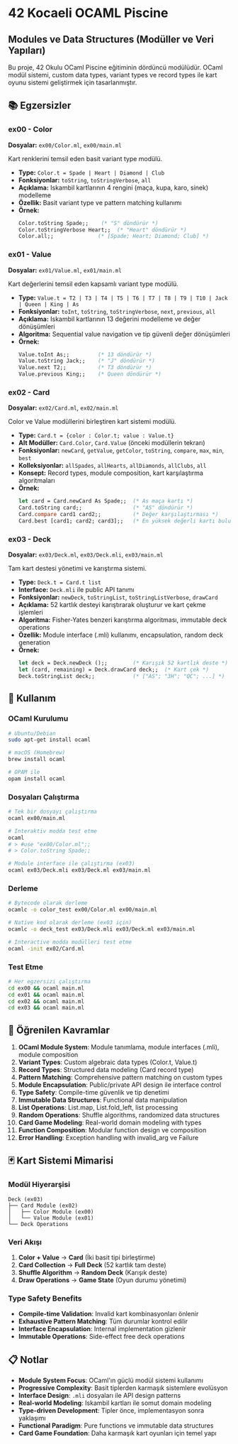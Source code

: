 # 42 Kocaeli OCAML Piscine

## Modules ve Data Structures (Modüller ve Veri Yapıları)

Bu proje, 42 Okulu OCaml Piscine eğitiminin dördüncü modülüdür. OCaml modül sistemi, custom data types, variant types ve record types ile kart oyunu sistemi geliştirmek için tasarlanmıştır.

## 📚 Egzersizler

### ex00 - Color

**Dosyalar:** `ex00/Color.ml`, `ex00/main.ml`

Kart renklerini temsil eden basit variant type modülü.

- **Type:** `Color.t = Spade | Heart | Diamond | Club`
- **Fonksiyonlar:** `toString`, `toStringVerbose`, `all`
- **Açıklama:** Iskambil kartlarının 4 rengini (maça, kupa, karo, sinek) modelleme
- **Özellik:** Basit variant type ve pattern matching kullanımı
- **Örnek:**
  ```ocaml
  Color.toString Spade;;    (* "S" döndürür *)
  Color.toStringVerbose Heart;;  (* "Heart" döndürür *)
  Color.all;;              (* [Spade; Heart; Diamond; Club] *)
  ```

### ex01 - Value

**Dosyalar:** `ex01/Value.ml`, `ex01/main.ml`

Kart değerlerini temsil eden kapsamlı variant type modülü.

- **Type:** `Value.t = T2 | T3 | T4 | T5 | T6 | T7 | T8 | T9 | T10 | Jack | Queen | King | As`
- **Fonksiyonlar:** `toInt`, `toString`, `toStringVerbose`, `next`, `previous`, `all`
- **Açıklama:** Iskambil kartlarının 13 değerini modelleme ve değer dönüşümleri
- **Algoritma:** Sequential value navigation ve tip güvenli değer dönüşümleri
- **Örnek:**
  ```ocaml
  Value.toInt As;;         (* 13 döndürür *)
  Value.toString Jack;;    (* "J" döndürür *)
  Value.next T2;;          (* T3 döndürür *)
  Value.previous King;;    (* Queen döndürür *)
  ```

### ex02 - Card

**Dosyalar:** `ex02/Card.ml`, `ex02/main.ml`

Color ve Value modüllerini birleştiren kart sistemi modülü.

- **Type:** `Card.t = {color : Color.t; value : Value.t}`
- **Alt Modüller:** `Card.Color`, `Card.Value` (önceki modüllerin tekrarı)
- **Fonksiyonlar:** `newCard`, `getValue`, `getColor`, `toString`, `compare`, `max`, `min`, `best`
- **Kolleksiyonlar:** `allSpades`, `allHearts`, `allDiamonds`, `allClubs`, `all`
- **Konsept:** Record types, module composition, kart karşılaştırma algoritmaları
- **Örnek:**
  ```ocaml
  let card = Card.newCard As Spade;;  (* As maça kartı *)
  Card.toString card;;                (* "AS" döndürür *)
  Card.compare card1 card2;;          (* Değer karşılaştırması *)
  Card.best [card1; card2; card3];;   (* En yüksek değerli kartı bulur *)
  ```

### ex03 - Deck

**Dosyalar:** `ex03/Deck.ml`, `ex03/Deck.mli`, `ex03/main.ml`

Tam kart destesi yönetimi ve karıştırma sistemi.

- **Type:** `Deck.t = Card.t list`
- **Interface:** `Deck.mli` ile public API tanımı
- **Fonksiyonlar:** `newDeck`, `toStringList`, `toStringListVerbose`, `drawCard`
- **Açıklama:** 52 kartlık desteyi karıştırarak oluşturur ve kart çekme işlemleri
- **Algoritma:** Fisher-Yates benzeri karıştırma algoritması, immutable deck operations
- **Özellik:** Module interface (.mli) kullanımı, encapsulation, random deck generation
- **Örnek:**
  ```ocaml
  let deck = Deck.newDeck ();;        (* Karışık 52 kartlık deste *)
  let (card, remaining) = Deck.drawCard deck;;  (* Kart çek *)
  Deck.toStringList deck;;            (* ["AS"; "3H"; "QC"; ...] *)
  ```

## 🔧 Kullanım

### OCaml Kurulumu

```bash
# Ubuntu/Debian
sudo apt-get install ocaml

# macOS (Homebrew)
brew install ocaml

# OPAM ile
opam install ocaml
```

### Dosyaları Çalıştırma

```bash
# Tek bir dosyayı çalıştırma
ocaml ex00/main.ml

# Interaktiv modda test etme
ocaml
# > #use "ex00/Color.ml";;
# > Color.toString Spade;;

# Module interface ile çalıştırma (ex03)
ocaml ex03/Deck.mli ex03/Deck.ml ex03/main.ml
```

### Derleme

```bash
# Bytecode olarak derleme
ocamlc -o color_test ex00/Color.ml ex00/main.ml

# Native kod olarak derleme (ex03 için)
ocamlc -o deck_test ex03/Deck.mli ex03/Deck.ml ex03/main.ml

# Interactive modda modülleri test etme
ocaml -init ex02/Card.ml
```

### Test Etme

```bash
# Her egzersizi çalıştırma
cd ex00 && ocaml main.ml
cd ex01 && ocaml main.ml
cd ex02 && ocaml main.ml
cd ex03 && ocaml main.ml
```

## 🎯 Öğrenilen Kavramlar

1. **OCaml Module System**: Module tanımlama, module interfaces (.mli), module composition
2. **Variant Types**: Custom algebraic data types (Color.t, Value.t)
3. **Record Types**: Structured data modeling (Card record type)
4. **Pattern Matching**: Comprehensive pattern matching on custom types
5. **Module Encapsulation**: Public/private API design ile interface control
6. **Type Safety**: Compile-time güvenlik ve tip denetimi
7. **Immutable Data Structures**: Functional data manipulation
8. **List Operations**: List.map, List.fold_left, list processing
9. **Random Operations**: Shuffle algorithms, randomized data structures
10. **Card Game Modeling**: Real-world domain modeling with types
11. **Function Composition**: Modular function design ve composition
12. **Error Handling**: Exception handling with invalid_arg ve Failure

## 🃏 Kart Sistemi Mimarisi

### Modül Hiyerarşisi

```
Deck (ex03)
├── Card Module (ex02)
│   ├── Color Module (ex00)
│   └── Value Module (ex01)
└── Deck Operations
```

### Veri Akışı

1. **Color + Value** → **Card** (İki basit tipi birleştirme)
2. **Card Collection** → **Full Deck** (52 kartlık tam deste)
3. **Shuffle Algorithm** → **Random Deck** (Karışık deste)
4. **Draw Operations** → **Game State** (Oyun durumu yönetimi)

### Type Safety Benefits

- **Compile-time Validation**: Invalid kart kombinasyonları önlenir
- **Exhaustive Pattern Matching**: Tüm durumlar kontrol edilir
- **Interface Encapsulation**: Internal implementation gizlenir
- **Immutable Operations**: Side-effect free deck operations

## 📋 Notlar

- **Module System Focus**: OCaml'ın güçlü modül sistemi kullanımı
- **Progressive Complexity**: Basit tiplerden karmaşık sistemlere evolüsyon
- **Interface Design**: `.mli` dosyaları ile API design patterns
- **Real-world Modeling**: Iskambil kartları ile somut domain modeling
- **Type-driven Development**: Tipler önce, implementasyon sonra yaklaşımı
- **Functional Paradigm**: Pure functions ve immutable data structures
- **Card Game Foundation**: Daha karmaşık kart oyunları için temel yapı

